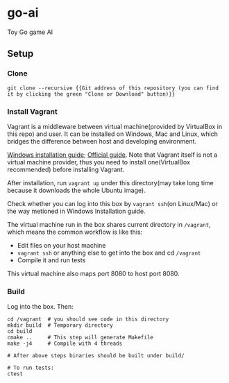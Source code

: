 # go-ai
Toy Go game AI

## Setup

### Clone

```
git clone --recursive {{Git address of this repository (you can find it by clicking the green "Clone or Download" button)}}
```

### Install Vagrant

Vagrant is a middleware between virtual machine(provided by VirtualBox in this repo) and user. It can be installed on Windows, Mac and Linux, which bridges the difference between host and developing environment.

[Windows installation guide](https://blog.smdcn.net/article/1308.html); [Official guide](https://www.vagrantup.com/docs/installation/). Note that Vagrant itself is not a virtual machine provider, thus you need to install one(VirtualBox recommended) before installing Vagrant.


After installation, run `vagrant up` under this directory(may take long time because it downloads the whole Ubuntu image).

Check whether you can log into this box by `vagrant ssh`(on Linux/Mac) or the way metioned in Windows Installation guide.

The virtual machine run in the box shares current directory in `/vagrant`, which means the common workflow is like this:
- Edit files on your host machine
- `vagrant ssh` or anything else to get into the box and cd `/vagrant`
- Compile it and run tests

This virtual machine also maps port 8080 to host port 8080.

### Build

Log into the box. Then:

```
cd /vagrant  # you should see code in this directory
mkdir build  # Temporary directory
cd build
cmake ..     # This step will generate Makefile
make -j4     # Compile with 4 threads

# After above steps binaries should be built under build/

# To run tests:
ctest
```
